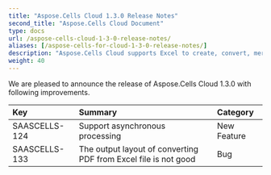 ```yaml
---
title: "Aspose.Cells Cloud 1.3.0 Release Notes"
second_title: "Aspose.Cells Cloud Document"
type: docs
url: /aspose-cells-cloud-1-3-0-release-notes/
aliases: [/aspose-cells-for-cloud-1-3-0-release-notes/]
description: "Aspose.Cells Cloud supports Excel to create, convert, merge, split, protected, inner object operation, and so on."
weight: 40
---
```


We are pleased to announce the release of Aspose.Cells Cloud 1.3.0 with following improvements.

|**Key** |**Summary** |**Category** |
| :- | :- | :- |
|SAASCELLS-124 |Support asynchronous processing |New Feature |
|SAASCELLS-133 |The output layout of converting PDF from Excel file is not good |Bug |

